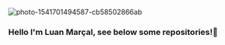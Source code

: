 ![photo-1541701494587-cb58502866ab](https://user-images.githubusercontent.com/95396194/147965124-eb297dba-f89c-479b-8503-fcf5dbc25b2a.jpeg)
### Hello I'm Luan Marçal, see below some repositories!👋

<!--
**luanmarcal/luanmarcal** is a ✨ _special_ ✨ repository because its `README.md` (this file) appears on your GitHub profile.

Here are some ideas to get you started:

- 🔭 I’m currently working on ...
- 🌱 I’m currently learning ...
- 👯 I’m looking to collaborate on ...
- 🤔 I’m looking for help with ...
- 💬 Ask me about ...
- 📫 How to reach me: ...
- 😄 Pronouns: ...
- ⚡ Fun fact: ...
-->
